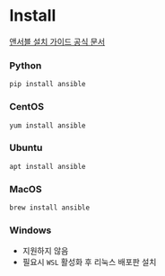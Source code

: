 # Install

[앤서블 설치 가이드 공식 문서](https://docs.ansible.com/ansible/latest/installation_guide/index.html#)

### Python
```
pip install ansible
```

### CentOS
```
yum install ansible 
```

### Ubuntu
```
apt install ansible
```

### MacOS
```
brew install ansible
```

### Windows
* 지원하지 않음
* 필요시 `WSL` 활성화 후 리눅스 배포판 설치

